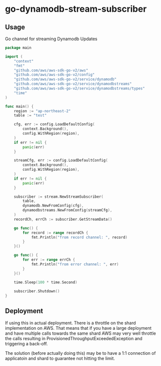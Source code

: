 # go-dynamodb-stream-subscriber

## Usage
Go channel for streaming Dynamodb Updates

```go
package main

import (
	"context"
	"fmt"
	"github.com/aws/aws-sdk-go-v2/aws"
	"github.com/aws/aws-sdk-go-v2/config"
	"github.com/aws/aws-sdk-go-v2/service/dynamodb"
	"github.com/aws/aws-sdk-go-v2/service/dynamodbstreams"
	"github.com/aws/aws-sdk-go-v2/service/dynamodbstreams/types"
	"time"
)

func main() {
	region := "ap-northeast-2"
	table := "test"

	cfg, err := config.LoadDefaultConfig(
		context.Background(),
		config.WithRegion(region),
	)
	if err != nil {
		panic(err)
	}

	streamCfg, err := config.LoadDefaultConfig(
		context.Background(),
		config.WithRegion(region),
	)
	if err != nil {
		panic(err)
	}

	subscriber := stream.NewStreamSubscriber(
		table,
		dynamodb.NewFromConfig(cfg),
		dynamodbstreams.NewFromConfig(streamCfg),
	)
	recordCh, errCh := subscriber.GetStreamData()

	go func() {
		for record := range recordCh {
			fmt.Println("from record channel: ", record)
		}
	}()

	go func() {
		for err := range errCh {
			fmt.Println("from error channel: ", err)
		}
	}()

	time.Sleep(100 * time.Second)
	
	subscriber.Shutdown()
}
```

## Deployment

If using this in actual deployment. There is a throttle on the shard implementation on AWS. That means that if you have a large deployment and have multiple calls towards the same shard AWS may very well throttle the calls resulting in ProvisionedThroughputExceededException and triggering a back-off.

The solution (before actually doing this) may be to have a 1:1 connection of applicatoin and shard to guarantee not hitting the limit.

